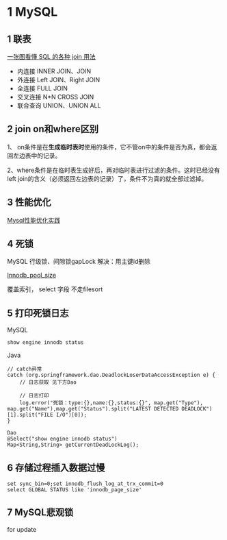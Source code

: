 # 1 MySQL

## 1 联表

[一张图看懂 SQL 的各种 join 用法](https://www.javazhiyin.com/32279.html)

- 内连接 INNER JOIN、JOIN
- 外连接 Left JOIN、Right JOIN
- 全连接 FULL JOIN
- 交叉连接 N*N CROSS JOIN
- 联合查询 UNION、UNION ALL



## 2 join on和where区别

1、 on条件是在**生成临时表时**使用的条件，它不管on中的条件是否为真，都会返回左边表中的记录。

2、where条件是在临时表生成好后，再对临时表进行过滤的条件。这时已经没有left join的含义（必须返回左边表的记录）了，条件不为真的就全部过滤掉。





## 3 性能优化

[Mysql性能优化实践](https://www.javazhiyin.com/30033.html)





## 4 死锁

MySQL 行级锁、间隙锁gapLock 解决：用主键id删除



[Innodb_pool_size](https://www.cnblogs.com/wanbin/p/9530833.html)

覆盖索引， select 字段 不走filesort



## 5 打印死锁日志



MySQL

```
show engine innodb status
```



Java

```
// catch异常
catch (org.springframework.dao.DeadlockLoserDataAccessException e) {
    // 日志获取 见下方Dao
    
    // 日志打印
    log.error("死锁：type:{},name:{},status:{}", map.get("Type"), map.get("Name"),map.get("Status").split("LATEST DETECTED DEADLOCK")[1].split("FILE I/O")[0]);
}

Dao
@Select("show engine innodb status")
Map<String,String> getCurrentDeadLockLog();
```





## 6 存储过程插入数据过慢

```
set sync_bin=0;set innodb_flush_log_at_trx_commit=0
select GLOBAL STATUS like 'innodb_page_size'
```




## 7 MySQL悲观锁

for update